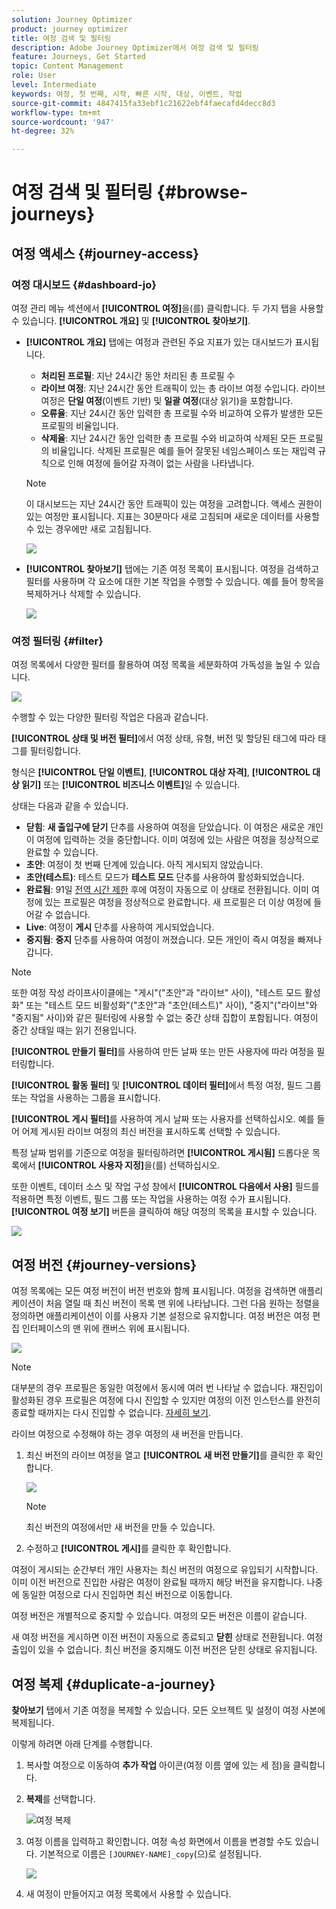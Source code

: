 ```yaml
---
solution: Journey Optimizer
product: journey optimizer
title: 여정 검색 및 필터링
description: Adobe Journey Optimizer에서 여정 검색 및 필터링
feature: Journeys, Get Started
topic: Content Management
role: User
level: Intermediate
keywords: 여정, 첫 번째, 시작, 빠른 시작, 대상, 이벤트, 작업
source-git-commit: 4847415fa33ebf1c21622ebf4faecafd4decc8d3
workflow-type: tm+mt
source-wordcount: '947'
ht-degree: 32%

---
```


# 여정 검색 및 필터링 {#browse-journeys}

## 여정 액세스 {#journey-access}

### 여정 대시보드 {#dashboard-jo}

여정 관리 메뉴 섹션에서 **[!UICONTROL 여정]**&#x200B;을(를) 클릭합니다. 두 가지 탭을 사용할 수 있습니다. **[!UICONTROL 개요]** 및 **[!UICONTROL 찾아보기]**.

* **[!UICONTROL 개요]** 탭에는 여정과 관련된 주요 지표가 있는 대시보드가 표시됩니다.

   * **처리된 프로필**: 지난 24시간 동안 처리된 총 프로필 수
   * **라이브 여정**: 지난 24시간 동안 트래픽이 있는 총 라이브 여정 수입니다. 라이브 여정은 **단일 여정**(이벤트 기반) 및 **일괄 여정**(대상 읽기)을 포함합니다.
   * **오류율**: 지난 24시간 동안 입력한 총 프로필 수와 비교하여 오류가 발생한 모든 프로필의 비율입니다.
   * **삭제율**: 지난 24시간 동안 입력한 총 프로필 수와 비교하여 삭제된 모든 프로필의 비율입니다. 삭제된 프로필은 예를 들어 잘못된 네임스페이스 또는 재입력 규칙으로 인해 여정에 들어갈 자격이 없는 사람을 나타냅니다.

  >[!NOTE]
  >
  >이 대시보드는 지난 24시간 동안 트래픽이 있는 여정을 고려합니다. 액세스 권한이 있는 여정만 표시됩니다. 지표는 30분마다 새로 고침되며 새로운 데이터를 사용할 수 있는 경우에만 새로 고침됩니다.

  ![](assets/journeys-dashboard.png)

* **[!UICONTROL 찾아보기]** 탭에는 기존 여정 목록이 표시됩니다. 여정을 검색하고 필터를 사용하며 각 요소에 대한 기본 작업을 수행할 수 있습니다. 예를 들어 항목을 복제하거나 삭제할 수 있습니다.

  ![](assets/journeys-browse.png)

### 여정 필터링 {#filter}

여정 목록에서 다양한 필터를 활용하여 여정 목록을 세분화하여 가독성을 높일 수 있습니다.

![](assets/filter-journeys.png)

수행할 수 있는 다양한 필터링 작업은 다음과 같습니다.

**[!UICONTROL 상태 및 버전 필터]**&#x200B;에서 여정 상태, 유형, 버전 및 할당된 태그에 따라 태그를 필터링합니다.

형식은 **[!UICONTROL 단일 이벤트]**, **[!UICONTROL 대상 자격]**, **[!UICONTROL 대상 읽기]** 또는 **[!UICONTROL 비즈니스 이벤트]**&#x200B;일 수 있습니다.

상태는 다음과 같을 수 있습니다.

* **닫힘**: **새 출입구에 닫기** 단추를 사용하여 여정을 닫았습니다. 이 여정은 새로운 개인이 여정에 입력하는 것을 중단합니다. 이미 여정에 있는 사람은 여정을 정상적으로 완료할 수 있습니다.
* **초안**: 여정이 첫 번째 단계에 있습니다. 아직 게시되지 않았습니다.
* **초안(테스트)**: 테스트 모드가 **테스트 모드** 단추를 사용하여 활성화되었습니다.
* **완료됨**: 91일 [전역 시간 제한](journey-properties.md#global_timeout) 후에 여정이 자동으로 이 상태로 전환됩니다. 이미 여정에 있는 프로필은 여정을 정상적으로 완료합니다. 새 프로필은 더 이상 여정에 들어갈 수 없습니다.
* **Live**: 여정이 **게시** 단추를 사용하여 게시되었습니다.
* **중지됨**: **중지** 단추를 사용하여 여정이 꺼졌습니다. 모든 개인이 즉시 여정을 빠져나갑니다.

>[!NOTE]
>
>또한 여정 작성 라이프사이클에는 &quot;게시&quot;(&quot;초안&quot;과 &quot;라이브&quot; 사이), &quot;테스트 모드 활성화&quot; 또는 &quot;테스트 모드 비활성화&quot;(&quot;초안&quot;과 &quot;초안(테스트)&quot; 사이), &quot;중지&quot;(&quot;라이브&quot;와 &quot;중지됨&quot; 사이)와 같은 필터링에 사용할 수 없는 중간 상태 집합이 포함됩니다. 여정이 중간 상태일 때는 읽기 전용입니다.

**[!UICONTROL 만들기 필터]**&#x200B;를 사용하여 만든 날짜 또는 만든 사용자에 따라 여정을 필터링합니다.

**[!UICONTROL 활동 필터]** 및 **[!UICONTROL 데이터 필터]**&#x200B;에서 특정 여정, 필드 그룹 또는 작업을 사용하는 그룹을 표시합니다.

**[!UICONTROL 게시 필터]**&#x200B;를 사용하여 게시 날짜 또는 사용자를 선택하십시오. 예를 들어 어제 게시된 라이브 여정의 최신 버전을 표시하도록 선택할 수 있습니다.

특정 날짜 범위를 기준으로 여정을 필터링하려면 **[!UICONTROL 게시됨]** 드롭다운 목록에서 **[!UICONTROL 사용자 지정]**&#x200B;을(를) 선택하십시오.

또한 이벤트, 데이터 소스 및 작업 구성 창에서 **[!UICONTROL 다음에서 사용]** 필드를 적용하면 특정 이벤트, 필드 그룹 또는 작업을 사용하는 여정 수가 표시됩니다. **[!UICONTROL 여정 보기]** 버튼을 클릭하여 해당 여정의 목록을 표시할 수 있습니다.

![](assets/journey3bis.png)


## 여정 버전 {#journey-versions}

여정 목록에는 모든 여정 버전이 버전 번호와 함께 표시됩니다. 여정을 검색하면 애플리케이션이 처음 열릴 때 최신 버전이 목록 맨 위에 나타납니다. 그런 다음 원하는 정렬을 정의하면 애플리케이션이 이를 사용자 기본 설정으로 유지합니다. 여정 버전은 여정 편집 인터페이스의 맨 위에 캔버스 위에 표시됩니다.

![](assets/journeyversions1.png)

>[!NOTE]
>
>대부분의 경우 프로필은 동일한 여정에서 동시에 여러 번 나타날 수 없습니다. 재진입이 활성화된 경우 프로필은 여정에 다시 진입할 수 있지만 여정의 이전 인스턴스를 완전히 종료할 때까지는 다시 진입할 수 없습니다. [자세히 보기](end-journey.md).

라이브 여정으로 수정해야 하는 경우 여정의 새 버전을 만듭니다.

1. 최신 버전의 라이브 여정을 열고 **[!UICONTROL 새 버전 만들기]**&#x200B;를 클릭한 후 확인합니다.

   ![](assets/journeyversions2.png)

   >[!NOTE]
   >
   >최신 버전의 여정에서만 새 버전을 만들 수 있습니다.

1. 수정하고 **[!UICONTROL 게시]**&#x200B;를 클릭한 후 확인합니다.

여정이 게시되는 순간부터 개인 사용자는 최신 버전의 여정으로 유입되기 시작합니다. 이미 이전 버전으로 진입한 사람은 여정이 완료될 때까지 해당 버전을 유지합니다. 나중에 동일한 여정으로 다시 진입하면 최신 버전으로 이동합니다.

여정 버전은 개별적으로 중지할 수 있습니다. 여정의 모든 버전은 이름이 같습니다.

새 여정 버전을 게시하면 이전 버전이 자동으로 종료되고 **닫힌** 상태로 전환됩니다. 여정 출입이 있을 수 없습니다. 최신 버전을 중지해도 이전 버전은 닫힌 상태로 유지됩니다.



## 여정 복제 {#duplicate-a-journey}

**찾아보기** 탭에서 기존 여정을 복제할 수 있습니다. 모든 오브젝트 및 설정이 여정 사본에 복제됩니다.

이렇게 하려면 아래 단계를 수행합니다.

1. 복사할 여정으로 이동하여 **추가 작업** 아이콘(여정 이름 옆에 있는 세 점)을 클릭합니다.
1. **복제**&#x200B;를 선택합니다.

   ![여정 복제](assets/duplicate-jo.png)

1. 여정 이름을 입력하고 확인합니다. 여정 속성 화면에서 이름을 변경할 수도 있습니다. 기본적으로 이름은 `[JOURNEY-NAME]_copy`(으)로 설정됩니다.

   ![](assets/duplicate-jo2.png)

1. 새 여정이 만들어지고 여정 목록에서 사용할 수 있습니다.


